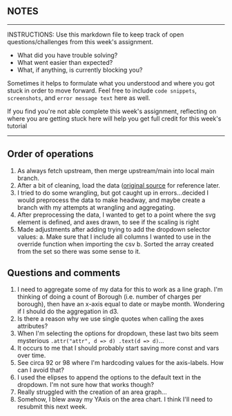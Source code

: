 ## NOTES

-----------
INSTRUCTIONS:
Use this markdown file to keep track of open questions/challenges from this week's assignment.
- What did you have trouble solving?
- What went easier than expected?
- What, if anything, is currently blocking you?

Sometimes it helps to formulate what you understood and where you got stuck in order to move forward. Feel free to include `code snippets`, `screenshots`, and `error message text` here as well.

If you find you're not able complete this week's assignment, reflecting on where you are getting stuck here will help you get full credit for this week's tutorial

------------

## Order of operations
1. As always fetch upstream, then merge upstream/main into local main branch.
2. After a bit of cleaning, load the data ([original source](https://data.cityofnewyork.us/Business/Charges/5fn4-dr26) for reference later.
3. I tried to do some wrangling, but got caught up in errors...decided I would preprocess the data to make headway, and maybe create a branch with my attempts at wrangling and aggregating.
4. After preprocessing the data, I wanted to get to a point where the svg element is defined, and axes drawn, to see if the scaling is right
5. Made adjustments after adding trying to add the dropdown selector values:
a. Make sure that I include all columns I wanted to use in the override function when importing the csv
b. Sorted the array created from the set so there was some sense to it.

## Questions and comments
1. I need to aggregate some of my data for this to work as a line graph. I'm thinking of doing a count of Borough (i.e. number of charges
per borough), then have an x-axis equal to date or maybe month. Wondering if I should do the aggregation in d3. 
2. Is there a reason why we use single quotes when calling the axes attributes?
3. When I'm selecting the options for dropdown, these last two bits seem mysterious `.attr("attr", d => d) .text(d => d)`...
4. It occurs to me that I should probably start saving more const and vars over time.
5. See circa 92 or 98 where I'm hardcoding values for the axis-labels. How can I avoid that? 
6. I used the elipses to append the options to the default text in the dropdown. I'm not sure how that works though?
7. Really struggled with the creation of an area graph...
8. Somehow, I blew away my YAxis on the area chart. I think I'll need to resubmit this next week.